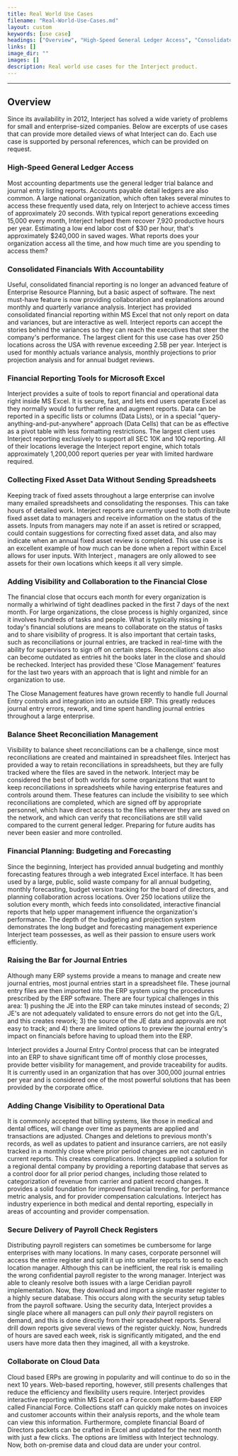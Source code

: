 ```yaml
---
title: Real World Use Cases
filename: "Real-World-Use-Cases.md"
layout: custom
keywords: [use case]
headings: ["Overview", "High-Speed General Ledger Access", "Consolidated Financials With Accountability", "Financial Reporting Tools for Microsoft Excel", "Collecting Fixed Asset Data Without Sending Spreadsheets", "Adding Visibility and Collaboration to the Financial Close", "Balance Sheet Reconciliation Management", "Financial Planning: Budgeting and Forecasting", "Raising the Bar for Journal Entries", "Adding Change Visibility to Operational Data", "Secure Delivery of Payroll Check Registers", "Collaborate on Cloud Data"]
links: []
image_dir: ""
images: []
description: Real world use cases for the Interject product.
---
```

* * *

## Overview

Since its availability in 2012, Interject has solved a wide variety of problems for small and enterprise-sized companies. Below are excerpts of use cases that can provide more detailed views of what Interject can do. Each use case is supported by personal references, which can be provided on request.

### High-Speed General Ledger Access

Most accounting departments use the general ledger trial balance and journal entry listing reports. Accounts payable detail ledgers are also common. A large national organization, which often takes several minutes to access these frequently used data, rely on Interject to achieve access times of approximately 20 seconds. With typical report generations exceeding 15,000 every month, Interject helped them recover 7,920 productive hours per year. Estimating a low end labor cost of $30 per hour, that's approximately $240,000 in saved wages. What reports does your organization access all the time, and how much time are you spending to access them?

### Consolidated Financials With Accountability

Useful, consolidated financial reporting is no longer an advanced feature of Enterprise Resource Planning, but a basic aspect of software. The next must-have feature is now providing collaboration and explanations around monthly and quarterly variance analysis. Interject has provided consolidated financial reporting within MS Excel that not only report on data and variances, but are interactive as well. Interject reports can accept the stories behind the variances so they can reach the executives that steer the company's performance. The largest client for this use case has over 250 locations across the USA with revenue exceeding 2.5B per year. Interject is used for monthly actuals variance analysis, monthly projections to prior projection analysis and for annual budget reviews.

### Financial Reporting Tools for Microsoft Excel

Interject provides a suite of tools to report financial and operational data right inside MS Excel. It is secure, fast, and lets end users operate Excel as they normally would to further refine and augment reports. Data can be reported in a specific lists or columns (Data Lists), or in a special "query-anything-and-put-anywhere" approach (Data Cells) that can be as effective as a pivot table with less formatting restrictions. The largest client uses Interject reporting exclusively to support all SEC 10K and 10Q reporting. All of their locations leverage the Interject report engine, which totals approximately 1,200,000 report queries per year with limited hardware required.

### Collecting Fixed Asset Data Without Sending Spreadsheets

Keeping track of fixed assets throughout a large enterprise can involve many emailed spreadsheets and consolidating the responses. This can take hours of detailed work. Interject reports are currently used to both distribute fixed asset data to managers and receive information on the status of the assets. Inputs from managers may note if an asset is retired or scrapped, could contain suggestions for correcting fixed asset data, and also may indicate when an annual fixed asset review is completed. This use case is an excellent example of how much can be done when a report within Excel allows for user inputs. With Interject , managers are only allowed to see assets for their own locations which keeps it all very simple.

### Adding Visibility and Collaboration to the Financial Close

The financial close that occurs each month for every organization is normally a whirlwind of tight deadlines packed in the first 7 days of the next month. For large organizations, the close process is highly organized, since it involves hundreds of tasks and people. What is typically missing in today's financial solutions are means to collaborate on the status of tasks and to share visibility of progress. It is also important that certain tasks, such as reconciliations or journal entries, are tracked in real-time with the ability for supervisors to sign off on certain steps. Reconciliations can also can become outdated as entries hit the books later in the close and should be rechecked. Interject has provided these 'Close Management' features for the last two years with an approach that is light and nimble for an organization to use.

The Close Management features have grown recently to handle full Journal Entry controls and integration into an outside ERP. This greatly reduces journal entry errors, rework, and time spent handling journal entries throughout a large enterprise.

### Balance Sheet Reconciliation Management

Visibility to balance sheet reconciliations can be a challenge, since most reconciliations are created and maintained in spreadsheet files. Interject has provided a way to retain reconciliations in spreadsheets, but they are fully tracked where the files are saved in the network. Interject may be considered the best of both worlds for some organizations that want to keep reconciliations in spreadsheets while having enterprise features and controls around them. These features can include the visibility to see which reconciliations are completed, which are signed off by appropriate personnel, which have direct access to the files wherever they are saved on the network, and which can verify that reconciliations are still valid compared to the current general ledger. Preparing for future audits has never been easier and more controlled.

### Financial Planning: Budgeting and Forecasting

Since the beginning, Interject has provided annual budgeting and monthly forecasting features through a web integrated Excel interface. It has been used by a large, public, solid waste company for all annual budgeting, monthly forecasting, budget version tracking for the board of directors, and planning collaboration across locations. Over 250 locations utilize the solution every month, which feeds into consolidated, interactive financial reports that help upper management influence the organization's performance. The depth of the budgeting and projection system demonstrates the long budget and forecasting management experience Interject team possesses, as well as their passion to ensure users work efficiently.

### Raising the Bar for Journal Entries

Although many ERP systems provide a means to manage and create new journal entries, most journal entries start in a spreadsheet file. These journal entry files are then imported into the ERP system using the procedures prescribed by the ERP software. There are four typical challenges in this area: 1) pushing the JE into the ERP can take minutes instead of seconds; 2) JE's are not adequately validated to ensure errors do not get into the G/L, and this creates rework; 3) the source of the JE data and approvals are not easy to track; and 4) there are limited options to preview the journal entry's impact on financials before having to upload them into the ERP.

Interject provides a Journal Entry Control process that can be integrated into an ERP to shave significant time off of monthly close processes, provide better visibility for management, and provide traceability for audits. It is currently used in an organization that has over 300,000 journal entries per year and is considered one of the most powerful solutions that has been provided by the corporate office.

### Adding Change Visibility to Operational Data

It is commonly accepted that billing systems, like those in medical and dental offices, will change over time as payments are applied and transactions are adjusted. Changes and deletions to previous month's records, as well as updates to patient and insurance carriers, are not easily tracked in a monthly close where prior period changes are not captured in current reports. This creates complications. Interject supplied a solution for a regional dental company by providing a reporting database that serves as a control door for all prior period changes, including those related to categorization of revenue from carrier and patient record changes. It provides a solid foundation for improved financial trending, for performance metric analysis, and for provider compensation calculations. Interject has industry experience in both medical and dental reporting, especially in areas of accounting and provider compensation.

### Secure Delivery of Payroll Check Registers

Distributing payroll registers can sometimes be cumbersome for large enterprises with many locations. In many cases, corporate personnel will access the entire register and split it up into smaller reports to send to each location manager. Although this can be inefficient, the real risk is emailing the wrong confidential payroll register to the wrong manager. Interject was able to cleanly resolve both issues with a large Ceridian payroll implementation. Now, they download and import a single master register to a highly secure database. This occurs along with the security setup tables from the payroll software. Using the security data, Interject provides a single place where all managers can pull _only their_ payroll registers on demand, and this is done directly from their spreadsheet reports. Several drill down reports give several views of the register quickly. Now, hundreds of hours are saved each week, risk is significantly mitigated, and the end users have more data then they imagined, all with a keystroke.

### Collaborate on Cloud Data

Cloud based ERPs are growing in popularity and will continue to do so in the next 10 years. Web-based reporting, however, still presents challenges that reduce the efficiency and flexibility users require. Interject provides interactive reporting within MS Excel on a Force.com platform-based ERP called Financial Force. Collections staff can quickly make notes on invoices and customer accounts within their analysis reports, and the whole team can view this information. Furthermore, complete financial Board of Directors packets can be crafted in Excel and updated for the next month with just a few clicks. The options are limitless with Interject technology. Now, both on-premise data and cloud data are under your control.
